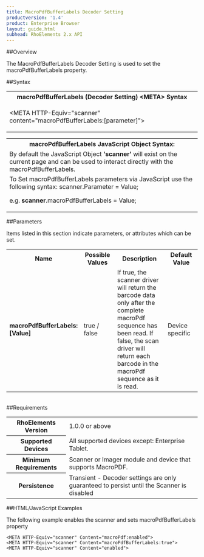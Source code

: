 ```yaml
---
title: MacroPdfBufferLabels Decoder Setting
productversion: '1.4'
product: Enterprise Browser
layout: guide.html
subhead: RhoElements 2.x API
---
```


##Overview

The MacroPdfBufferLabels Decoder Setting is used to set the macroPdfBufferLabels property.

##Syntax

<table class="re-table"><tr><th class="tableHeading">macroPdfBufferLabels (Decoder Setting) &lt;META&gt; Syntax
</th></tr><tr><td class="clsSyntaxCells clsOddRow"><p>&lt;META HTTP-Equiv="scanner" content="macroPdfBufferLabels:[parameter]"&gt;</p></td></tr></table>
<table class="re-table"><tr><th class="tableHeading">macroPdfBufferLabels JavaScript Object Syntax:</th></tr><tr><td class="clsSyntaxCells clsOddRow">
By default the JavaScript Object <b>'scanner'</b> will exist on the current page and can be used to interact directly with the macroPdfBufferLabels.
</td></tr><tr><td class="clsSyntaxCells clsEvenRow">
To Set macroPdfBufferLabels parameters via JavaScript use the following syntax: scanner.Parameter = Value;
<P />e.g. <b>scanner</b>.macroPdfBufferLabels = Value;
</td></tr></table>

##Parameters


Items listed in this section indicate parameters, or attributes which can be set.
<table class="re-table"><col width="20%" /><col width="20%" /><col width="38%" /><col width="22%" /><tr><th class="tableHeading">Name</th><th class="tableHeading">Possible Values</th><th class="tableHeading">Description</th><th class="tableHeading">Default Value</th></tr><tr><td class="clsSyntaxCells clsOddRow"><b>macroPdfBufferLabels:[Value]
</b></td><td class="clsSyntaxCells clsOddRow">true / false</td><td class="clsSyntaxCells clsOddRow">If true, the scanner driver will return the barcode data only after the complete macroPdf sequence has been read.  If false, the scan driver will return each barcode in the macroPdf sequence as it is read.</td><td class="clsSyntaxCells clsOddRow">Device specific</td></tr></table>
<table class="re-table"><col width="78%" /><col width="8%" /><col width="1%" /><col width="5%" /><col width="1%" /><col width="5%" /><col width="2%" /></table>





##Requirements

<table class="re-table"><tr><th class="tableHeading">RhoElements Version</th><td class="clsSyntaxCell clsEvenRow">1.0.0 or above
</td></tr><tr><th class="tableHeading">Supported Devices</th><td class="clsSyntaxCell clsOddRow">All supported devices except: Enterprise Tablet.</td></tr><tr><th class="tableHeading">Minimum Requirements</th><td class="clsSyntaxCell clsOddRow">Scanner or Imager module and device that supports MacroPDF.</td></tr><tr><th class="tableHeading">Persistence</th><td class="clsSyntaxCell clsEvenRow">Transient - Decoder settings are only guaranteed to persist until the Scanner is disabled</td></tr></table>


##HTML/JavaScript Examples

The following example enables the scanner and sets macroPdfBufferLabels property

	<META HTTP-Equiv="scanner" Content="macroPdf:enabled">
	<META HTTP-Equiv="scanner" Content="macroPdfBufferLabels:true">
	<META HTTP-Equiv="scanner" Content="enabled">
					





